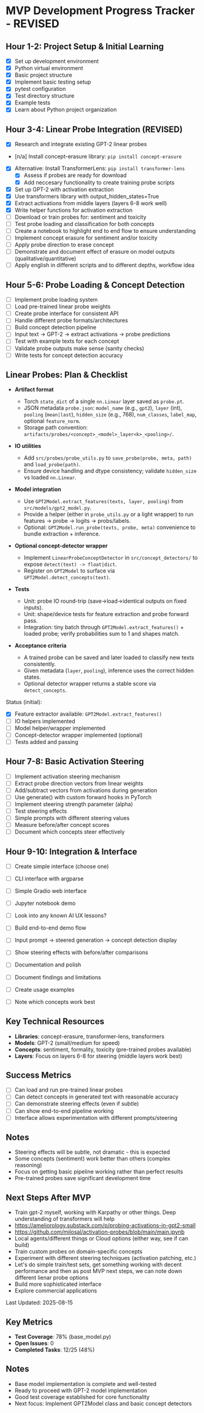 # MVP Development Progress Tracker - REVISED

## Hour 1-2: Project Setup & Initial Learning 
- [x] Set up development environment
 - [x] Python virtual environment
 - [x] Basic project structure
- [x] Implement basic testing setup
 - [x] pytest configuration
 - [x] Test directory structure
 - [x] Example tests
- [x] Learn about Python project organization

## Hour 3-4: Linear Probe Integration (REVISED)
- [x] Research and integrate existing GPT-2 linear probes
 - [n/a] Install concept-erasure library: `pip install concept-erasure`
 - [x] Alternative: Install TransformerLens: `pip install transformer-lens`
   - [x] Assess if probes are ready for download
   - [x] Add neccesary functionality to create training probe scripts
- [x] Set up GPT-2 with activation extraction
 - [x] Use transformers library with output_hidden_states=True
 - [x] Extract activations from middle layers (layers 6-8 work well)
 - [x] Write helper functions for activation extraction
- [ ] Download or train probes for: sentiment and toxicity
- [ ] Test probe loading and classification for both concepts
- [ ] Create a notebook to highlight end to end flow to ensure understanding
- [ ] Implement concept erasure for sentiment and/or toxicity
 - [ ] Apply probe direction to erase concept
 - [ ] Demonstrate and document effect of erasure on model outputs (qualitative/quantitative)
 - [ ] Apply english in different scripts and to different depths, workflow idea

## Hour 5-6: Probe Loading & Concept Detection
- [ ] Implement probe loading system
 - [ ] Load pre-trained linear probe weights
 - [ ] Create probe interface for consistent API
 - [ ] Handle different probe formats/architectures
- [ ] Build concept detection pipeline
 - [ ] Input text → GPT-2 → extract activations → probe predictions
 - [ ] Test with example texts for each concept
 - [ ] Validate probe outputs make sense (sanity checks)
- [ ] Write tests for concept detection accuracy

## Linear Probes: Plan & Checklist

* __Artifact format__
  - Torch `state_dict` of a single `nn.Linear` layer saved as `probe.pt`.
  - JSON metadata `probe.json`: `model_name` (e.g., `gpt2`), `layer` (int), `pooling` (`mean|last`), `hidden_size` (e.g., 768), `num_classes`, `label_map`, optional `feature_norm`.
  - Storage path convention: `artifacts/probes/<concept>_<model>_layer<k>_<pooling>/`.

* __IO utilities__
  - Add `src/probes/probe_utils.py` to `save_probe(probe, meta, path)` and `load_probe(path)`.
  - Ensure device handling and dtype consistency; validate `hidden_size` vs loaded `nn.Linear`.

* __Model integration__
  - Use `GPT2Model.extract_features(texts, layer, pooling)` from `src/models/gpt2_model.py`.
  - Provide a helper (either in `probe_utils.py` or a light wrapper) to run features → probe → logits → probs/labels.
  - Optional: `GPT2Model.run_probe(texts, probe, meta)` convenience to bundle extraction + inference.

* __Optional concept-detector wrapper__
  - Implement `LinearProbeConceptDetector` in `src/concept_detectors/` to expose `detect(text) -> float|dict`.
  - Register on `GPT2Model` to surface via `GPT2Model.detect_concepts(text)`.

* __Tests__
  - Unit: probe IO round-trip (save→load→identical outputs on fixed inputs).
  - Unit: shape/device tests for feature extraction and probe forward pass.
  - Integration: tiny batch through `GPT2Model.extract_features()` + loaded probe; verify probabilities sum to 1 and shapes match.

* __Acceptance criteria__
  - A trained probe can be saved and later loaded to classify new texts consistently.
  - Given metadata (`layer`, `pooling`), inference uses the correct hidden states.
  - Optional detector wrapper returns a stable score via `detect_concepts`.

Status (initial):
- [x] Feature extractor available: `GPT2Model.extract_features()`
- [ ] IO helpers implemented
- [ ] Model helper/wrapper implemented
- [ ] Concept-detector wrapper implemented (optional)
- [ ] Tests added and passing

## Hour 7-8: Basic Activation Steering
- [ ] Implement activation steering mechanism
 - [ ] Extract probe direction vectors from linear weights
 - [ ] Add/subtract vectors from activations during generation
 - [ ] Use generate() with custom forward hooks in PyTorch
 - [ ] Implement steering strength parameter (alpha)
- [ ] Test steering effects
 - [ ] Simple prompts with different steering values
 - [ ] Measure before/after concept scores
 - [ ] Document which concepts steer effectively

## Hour 9-10: Integration & Interface
- [ ] Create simple interface (choose one)
 - [ ] CLI interface with argparse
 - [ ] Simple Gradio web interface
 - [ ] Jupyter notebook demo
 - [ ] Look into any known AI UX lessons?
- [ ] Build end-to-end demo flow
 - [ ] Input prompt → steered generation → concept detection display
 - [ ] Show steering effects with before/after comparisons
- [ ] Documentation and polish
 - [ ] Document findings and limitations
 - [ ] Create usage examples
 - [ ] Note which concepts work best


## Key Technical Resources
- **Libraries**: concept-erasure, transformer-lens, transformers
- **Models**: GPT-2 (small/medium for speed)
- **Concepts**: sentiment, formality, toxicity (pre-trained probes available)
- **Layers**: Focus on layers 6-8 for steering (middle layers work best)

## Success Metrics
- [ ] Can load and run pre-trained linear probes
- [ ] Can detect concepts in generated text with reasonable accuracy
- [ ] Can demonstrate steering effects (even if subtle)
- [ ] Can show end-to-end pipeline working
- [ ] Interface allows experimentation with different prompts/steering

## Notes
- Steering effects will be subtle, not dramatic - this is expected
- Some concepts (sentiment) work better than others (complex reasoning)
- Focus on getting basic pipeline working rather than perfect results
- Pre-trained probes save significant development time

## Next Steps After MVP
- Train gpt-2 myself, working with Karpathy or other things. 
Deep understanding of transformers will help
- https://ameliorology.substack.com/p/probing-activations-in-gpt2-small
- https://github.com/milosal/activation-probes/blob/main/main.ipynb
- Local agents/different things or Cloud options (either way, see if can build)
- Train custom probes on domain-specific concepts
- Experiment with different steering techniques (activation patching, etc.)
- Let's  do simple train/test sets, get something working with decent performance and then as post MVP next steps, we can note down different lienar probe options
- Build more sophisticated interface
- Explore commercial applications

Last Updated: 2025-08-15

## Key Metrics
- **Test Coverage**: 78% (base_model.py)
- **Open Issues**: 0
- **Completed Tasks**: 12/25 (48%)

## Notes
- Base model implementation is complete and well-tested
- Ready to proceed with GPT-2 model implementation
- Good test coverage established for core functionality
- Next focus: Implement GPT2Model class and basic concept detectors